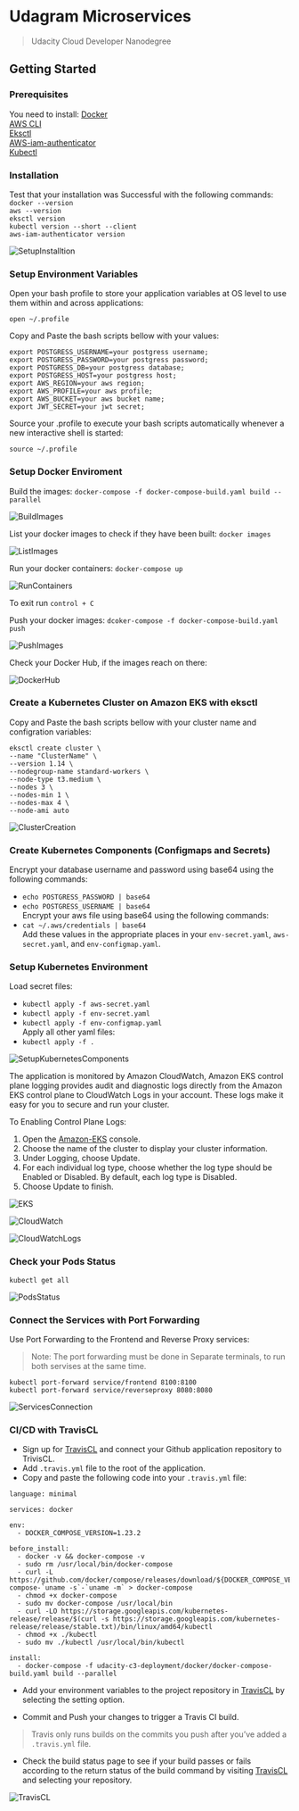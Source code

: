 # Udagram Microservices
> Udacity Cloud Developer Nanodegree

## Getting Started

### Prerequisites
You need to install:
[Docker](https://docs.docker.com/docker-for-windows/install/)  
[AWS CLI](https://docs.aws.amazon.com/cli/latest/userguide/install-linux.html)  
[Eksctl](https://docs.aws.amazon.com/eks/latest/userguide/getting-started-eksctl.html)  
[AWS-iam-authenticator](https://docs.aws.amazon.com/eks/latest/userguide/install-aws-iam-authenticator.html)  
[Kubectl](https://docs.aws.amazon.com/eks/latest/userguide/install-kubectl.html)  

### Installation
Test that your installation was Successful with the following commands:
`docker --version`  
`aws --version`  
`eksctl version`  
`kubectl version --short --client`  
`aws-iam-authenticator version`  

![SetupInstalltion](screenshots/SetupInstalltion.png)  

### Setup Environment Variables
Open your bash profile to store your application variables at OS level to use them within and across applications: 
```
open ~/.profile
```

Copy and Paste the bash scripts bellow with your values:
```
export POSTGRESS_USERNAME=your postgress username;
export POSTGRESS_PASSWORD=your postgress password;
export POSTGRESS_DB=your postgress database;
export POSTGRESS_HOST=your postgress host;
export AWS_REGION=your aws region;
export AWS_PROFILE=your aws profile;
export AWS_BUCKET=your aws bucket name;
export JWT_SECRET=your jwt secret;
```
Source your .profile to execute your bash scripts automatically whenever a new interactive shell is started:
```
source ~/.profile
```  

### Setup Docker Enviroment
Build the images: 
`docker-compose -f docker-compose-build.yaml build --parallel`  

![BuildImages](screenshots/BuildImages.png)  
  
List your docker images to check if they have been built:
`docker images`  

![ListImages](screenshots/ListImages.png)  

Run your docker containers: 
`docker-compose up`  

![RunContainers](screenshots/RunContainers.png)  

To exit run `control + C`


Push your docker images:
 `dcoker-compose -f docker-compose-build.yaml push`  

![PushImages](screenshots/PushImages.png)  

Check your Docker Hub, if the images reach on there:

![DockerHub](screenshots/DockerHub.png)  


### Create a Kubernetes Cluster on Amazon EKS with eksctl
Copy and Paste the bash scripts bellow with your cluster name and configration variables:

```
eksctl create cluster \ 
--name "ClusterName" \
--version 1.14 \
--nodegroup-name standard-workers \
--node-type t3.medium \
--nodes 3 \
--nodes-min 1 \
--nodes-max 4 \
--node-ami auto
```

![ClusterCreation](screenshots/ClusterCreation.png) 


 ### Create Kubernetes Components (Configmaps and Secrets)

Encrypt your database username and password using base64 using the following commands:
- `echo POSTGRESS_PASSWORD | base64`  
- `echo POSTGRESS_USERNAME | base64`  
Encrypt your aws file using base64 using the following commands:
- `cat ~/.aws/credentials | base64`  
Add these values in the appropriate places in your `env-secret.yaml`, `aws-secret.yaml`, and `env-configmap.yaml`.

 ### Setup Kubernetes Environment
 Load secret files:
- `kubectl apply -f aws-secret.yaml`
- `kubectl apply -f env-secret.yaml`
- `kubectl apply -f env-configmap.yaml`  
Apply all other yaml files:
- `kubectl apply -f .`

![SetupKubernetesComponents](screenshots/SetupKubernetesComponents.png) 

The application is monitored by Amazon CloudWatch, Amazon EKS control plane logging provides audit and diagnostic logs directly from the Amazon EKS control plane to CloudWatch Logs in your account. These logs make it easy for you to secure and run your cluster.

To Enabling Control Plane Logs:
1. Open the [Amazon-EKS](https://console.aws.amazon.com/eks/home#/clusters) console.
2. Choose the name of the cluster to display your cluster information.
3. Under Logging, choose Update.
4. For each individual log type, choose whether the log type should be Enabled or Disabled. By default, each log type is Disabled.
5. Choose Update to finish.

![EKS](screenshots/EKS.png)

![CloudWatch](screenshots/CloudWatch.png) 

![CloudWatchLogs](screenshots/CloudWatchLogs.png)

### Check your Pods Status

`kubectl get all`  

![PodsStatus](screenshots/PodsStatus.png) 

### Connect the Services with Port Forwarding

Use Port Forwarding to the Frontend and Reverse Proxy services:
> Note: The port forwarding must be done in Separate terminals, to run both servises at the same time.

`kubectl port-forward service/frontend 8100:8100`  
`kubectl port-forward service/reverseproxy 8080:8080`  

![ServicesConnection](screenshots/ServicesConnection.png) 

### CI/CD with TravisCL
- Sign up for [TravisCL](https://travis-ci.com) and connect your Github application repository to TrivisCL.
- Add `.travis.yml` file to the root of the application.
- Copy and paste the following code into your `.travis.yml` file:
```
language: minimal

services: docker

env:
  - DOCKER_COMPOSE_VERSION=1.23.2

before_install:
  - docker -v && docker-compose -v
  - sudo rm /usr/local/bin/docker-compose
  - curl -L https://github.com/docker/compose/releases/download/${DOCKER_COMPOSE_VERSION}/docker-compose-`uname -s`-`uname -m` > docker-compose
  - chmod +x docker-compose
  - sudo mv docker-compose /usr/local/bin
  - curl -LO https://storage.googleapis.com/kubernetes-release/release/$(curl -s https://storage.googleapis.com/kubernetes-release/release/stable.txt)/bin/linux/amd64/kubectl
  - chmod +x ./kubectl
  - sudo mv ./kubectl /usr/local/bin/kubectl

install:
  - docker-compose -f udacity-c3-deployment/docker/docker-compose-build.yaml build --parallel 
```  
- Add your environment variables to the project repository in [TravisCL](https://travis-ci.com) by selecting the setting option.

- Commit and Push your changes to trigger a Travis CI build.
> Travis only runs builds on the commits you push after you’ve added a `.travis.yml` file.

- Check the build status page to see if your build passes or fails according to the return status of the build command by visiting [TravisCL](https://travis-ci.com) and selecting your repository.

![TravisCL](screenshots/TravisCL.png) 



